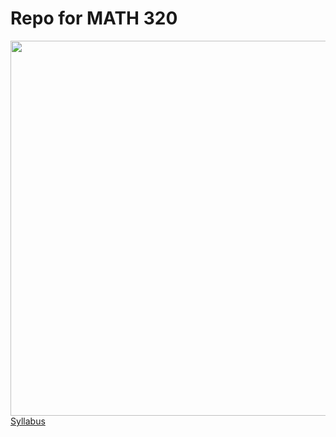 # Repo for MATH 320
[<img src = "https://github.com/jlursenbach/CSUF-MATH-320-MATHEMATICAL-COMPUTATION-NOTES/blob/main/data/CPSC%20320%20card.jpg" width = "600">](https://github.com/jlursenbach/CSUF-MATH-320-MATHEMATICAL-COMPUTATION-NOTES/blob/main/data/CPSC%20320%20card.jpg)
[Syllabus](https://github.com/jlursenbach/CSUF-MATH-320/blob/main/data/Syllabus320Fall2022.pdf)
